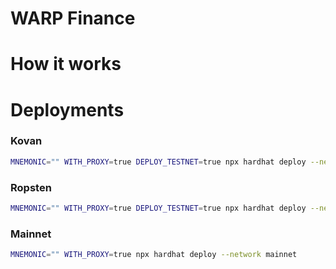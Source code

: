 # WARP Finance

# How it works

# Deployments

### Kovan

```sh
MNEMONIC="" WITH_PROXY=true DEPLOY_TESTNET=true npx hardhat deploy --network kovan
```

### Ropsten

```sh
MNEMONIC="" WITH_PROXY=true DEPLOY_TESTNET=true npx hardhat deploy --network ropsten
```

### Mainnet

```sh
MNEMONIC="" WITH_PROXY=true npx hardhat deploy --network mainnet
```
